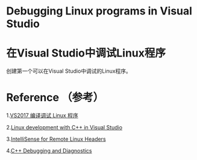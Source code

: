 # Debugging Linux programs in Visual Studio 

# 在Visual Studio中调试Linux程序
 创建第一个可以在Visual Studio中调试的Linux程序。


# Reference （参考）
1.[VS2017 编译调试 Linux 程序](https://blog.csdn.net/u013272009/article/details/81023594)

2.[Linux development with C++ in Visual Studio](https://devblogs.microsoft.com/cppblog/linux-development-with-c-in-visual-studio/)

3.[IntelliSense for Remote Linux Headers](https://devblogs.microsoft.com/cppblog/intellisense-for-remote-linux-headers/)

4.[C++ Debugging and Diagnostics](https://devblogs.microsoft.com/cppblog/c-debugging-and-diagnostics/)